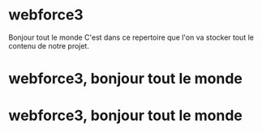 # webforce3
Bonjour tout le monde
C'est dans ce repertoire que l'on va stocker tout le contenu de notre projet.
# webforce3, bonjour tout le monde
# webforce3, bonjour tout le monde

